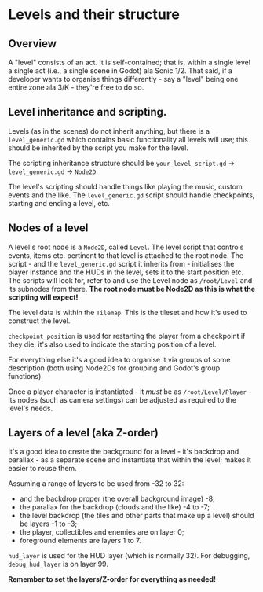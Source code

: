 # Levels and their structure

## Overview

A "level" consists of an act. It is self-contained; that is, within a single level a single act (i.e., a single scene in Godot) ala Sonic 1/2. That said, if a developer wants to organise things differently - say a "level" being one entire zone ala 3/K - they're free to do so.

## Level inheritance and scripting.

Levels (as in the scenes) do not inherit anything, but there is a `level_generic.gd` which contains basic functionality all levels will use; this should be inherited by the script you make for the level.

The scripting inheritance structure should be `your_level_script.gd` -> `level_generic.gd` -> `Node2D`.

The level's scripting should handle things like playing the music, custom events and the like. The `level_generic.gd` script should handle checkpoints, starting and ending a level, etc.

## Nodes of a level

A level's root node is a `Node2D`, called `Level`. The level script that controls events, items etc. pertinent to that level is attached to the root node. The script - and the `level_generic.gd` script it inherits from - initialises the player instance and the HUDs in the level, sets it to the start position etc. The scripts will look for, refer to and use the Level node as `/root/Level` and its subnodes from there. **The root node must be Node2D as this is what the scripting will expect!**

The level data is within the `Tilemap`. This is the tileset and how it's used to construct the level.

`checkpoint_position` is used for restarting the player from a checkpoint if they die; it's also used to indicate the starting position of a level.

For everything else it's a good idea to organise it via groups of some description (both using Node2Ds for grouping and Godot's group functions).

Once a player character is instantiated - it *must* be as `/root/Level/Player` - its nodes (such as camera settings) can be adjusted as required to the level's needs.

## Layers of a level (aka Z-order)

It's a good idea to create the background for a level - it's backdrop and parallax - as a separate scene and instantiate that within the level; makes it easier to reuse them.

Assuming a range of layers to be used from -32 to 32:
- and the backdrop proper (the overall background image) -8;
- the parallax for the backdrop (clouds and the like) -4 to -7;
- the level backdrop (the tiles and other parts that make up a level) should be layers -1 to -3;
- the player, collectibles and enemies are on layer 0;
- foreground elements are layers 1 to 7.

`hud_layer` is used for the HUD layer (which is normally 32). For debugging, `debug_hud_layer` is on layer 99.

**Remember to set the layers/Z-order for everything as needed!**
